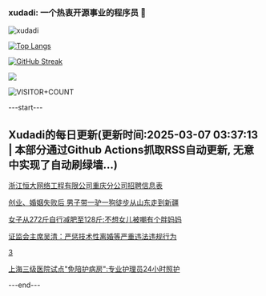 ### xudadi: 一个热衷开源事业的程序员 👋

![xudadi](https://github-readme-stats-git-masterorgs-github-readme-stats-team.vercel.app/api?username=xudadi)

[![Top Langs](https://github-readme-stats.vercel.app/api/top-langs/?username=xudadi)](https://github.com/anuraghazra/github-readme-stats)

[![GitHub Streak](https://streak-stats.demolab.com?user=xudadi&locale=zh_Hans)](https://git.io/streak-stats)

![](https://raw.githubusercontent.com/xudadi/xudadi/main/assets/github-contribution-grid-snake.svg)

![VISITOR+COUNT](https://komarev.com/ghpvc/?username=xudadi&label=VISITOR+COUNT)


---start---

## Xudadi的每日更新(更新时间:2025-03-07 03:37:13 | 本部分通过Github Actions抓取RSS自动更新, 无意中实现了自动刷绿墙...)

[浙江恒大网络工程有限公司重庆分公司招聘信息表](https://www.gongkaoleida.com/article/2312094)

[创业、婚姻失败后 男子带一驴一狗徒步从山东走到新疆](https://m.163.com/news/article/JPVS5FET00019B3E.html)

[女子从272斤自行减肥至128斤:不想女儿被嘲有个胖妈妈](https://m.163.com/news/article/JPTS6UOA05561G0D.html)

[证监会主席吴清：严惩技术性离婚等严重违法违规行为](https://m.163.com/news/article/JPVU50S6000189PS.html)

[3](https://m.163.com/touch/news/sub/domestic)

[上海三级医院试点"免陪护病房":专业护理员24小时照护](https://m.163.com/news/article/JPTMKRNM053469KO.html)

---end---
